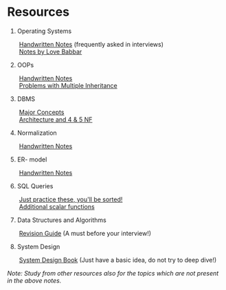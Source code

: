 # Resources

1. Operating Systems

   &nbsp;[Handwritten Notes](https://acrobat.adobe.com/id/urn:aaid:sc:AP:347e00c8-c425-45cd-b44e-cab7615d1e97) (frequently asked in interviews)<br/>
   &nbsp;[Notes by Love Babbar](https://drive.google.com/file/d/1nRpooZoD5ZVWK85UoiCSoAa1YKHCzV-V/view?usp=sharing)

2. OOPs

   &nbsp;[Handwritten Notes](https://acrobat.adobe.com/id/urn:aaid:sc:AP:ea5cad3d-df02-4b8a-b79e-5bfcdfefc741) <br/>
   &nbsp;[Problems with Multiple Inheritance](https://acrobat.adobe.com/id/urn:aaid:sc:AP:042856ff-5f78-4036-9cfe-bd3e51f0c43a)

3. DBMS

   &nbsp;[Major Concepts](https://drive.google.com/file/d/19epFelg5OjkTJcp-RhGLwJukCRZ--VnN/view?usp=sharing) <br/>
   &nbsp;[Architecture and 4 & 5 NF](https://acrobat.adobe.com/id/urn:aaid:sc:AP:108e91da-a5d9-442f-8807-b60ecf17871a)

4. Normalization

   &nbsp;[Handwritten Notes](https://acrobat.adobe.com/id/urn:aaid:sc:AP:194146e0-dd18-4efe-80bb-a187f59088ae)

5. ER- model

   &nbsp;[Handwritten Notes](https://acrobat.adobe.com/id/urn:aaid:sc:AP:0f278632-3d2a-453f-8f02-2ab7e8bcc8e4)

6. SQL Queries

   &nbsp;[Just practice these, you'll be sorted!](https://docs.google.com/presentation/d/1IqV_h8SdailZMyvuzlzzCuoplXQ6fp64KMjFxORAZx0/edit#slide=id.g16af3914e8c_0_832) <br/>
   &nbsp;[Additional scalar functions](https://ramkedem.com/en/mysql-scalar-functions/)

7. Data Structures and Algorithms

   &nbsp;[Revision Guide](https://drive.google.com/file/d/16j_k4yFzv0zYhz-zSzz1uVEblOpNpoxO/view?usp=sharing) (A must before your interview!)

8. System Design

   &nbsp;[System Design Book](https://drive.google.com/file/d/1Dp_WbnybBPILOu58nirwjTa1cOvromyh/view?usp=sharing) (Just have a basic idea, do not try to deep dive!)

_Note: Study from other resources also for the topics which are not present in the above notes._
